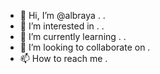 - 👋 Hi, I’m @albraya . .
- 👀 I’m interested in . .
- 🌱 I’m currently learning . .
- 💞️ I’m looking to collaborate on .
- 📫 How to reach me .

<!---
albraya/albraya is a ✨ special ✨ repository because its `README.md` (this file) appears on your GitHub profile.
You can click the Preview link to take a look at your changes.
--->
